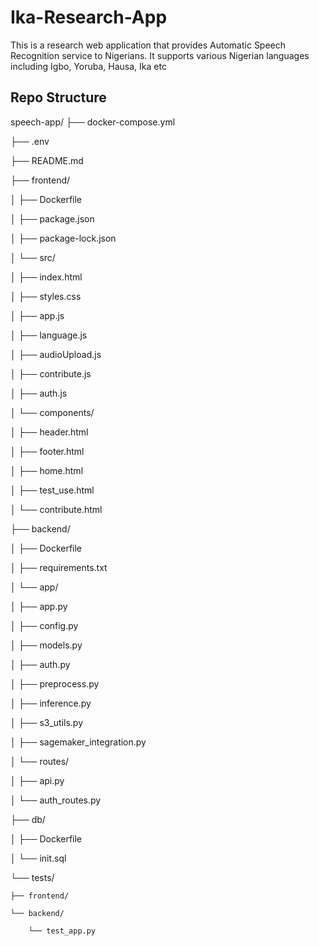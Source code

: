 # Ika-Research-App
This is a research web application that provides Automatic Speech Recognition service to Nigerians.
It supports various Nigerian languages including Igbo, Yoruba, Hausa, Ika etc

## Repo Structure

speech-app/
├── docker-compose.yml

├── .env

├── README.md

├── frontend/

│   ├── Dockerfile

│   ├── package.json

│   ├── package-lock.json

│   └── src/

│       ├── index.html

│       ├── styles.css

│       ├── app.js

│       ├── language.js

│       ├── audioUpload.js

│       ├── contribute.js

│       ├── auth.js

│       └── components/

│           ├── header.html

│           ├── footer.html

│           ├── home.html

│           ├── test_use.html

│           └── contribute.html

├── backend/

│   ├── Dockerfile

│   ├── requirements.txt

│   └── app/

│       ├── app.py

│       ├── config.py

│       ├── models.py

│       ├── auth.py

│       ├── preprocess.py

│       ├── inference.py

│       ├── s3_utils.py

│       ├── sagemaker_integration.py

│       └── routes/

│           ├── api.py

│           └── auth_routes.py

├── db/

│   ├── Dockerfile

│   └── init.sql

└── tests/

    ├── frontend/

    └── backend/

        └── test_app.py
        